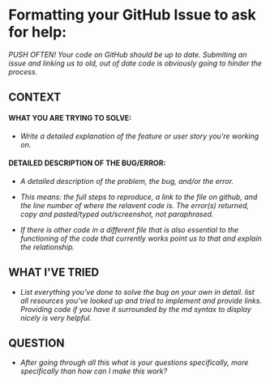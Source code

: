 # Formatting your GitHub Issue to ask for help:


*PUSH OFTEN! Your code on GitHub should be up to date. Submiting an issue and linking us to old, out of date code is obviously going to hinder the process.*

## CONTEXT

#### WHAT YOU ARE TRYING TO SOLVE:

* *Write a detailed explanation of the feature or user story you're working on.*

#### DETAILED DESCRIPTION OF THE BUG/ERROR:

* *A detailed description of the problem, the bug, and/or the error.*

* *This means: the full steps to reproduce, a link to the file on github, and the line number of where the relavent code is.
The error(s) returned, copy and pasted/typed out/screenshot, not paraphrased.*

* *If there is other code in a different file that is also essential to the functioning of the code that currently works point us to that and explain the relationship.*

## WHAT I'VE TRIED

* *List everything you've done to solve the bug on your own in detail. list all resources you've looked up and tried to implement and provide links. Providing code if you have it surrounded by the md syntax to display nicely is very helpful.*


## QUESTION

* *After going through all this what is your questions specifically, more specifically than how can I make this work?*
